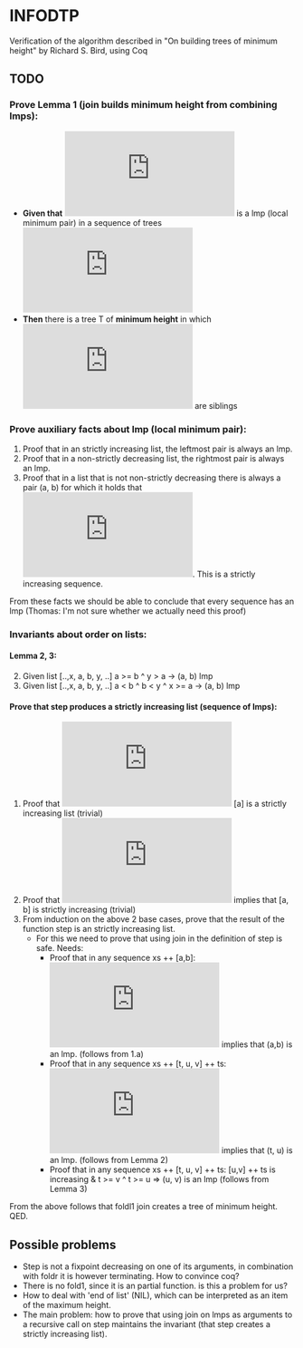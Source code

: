 INFODTP
=======

Verification of the algorithm described in "On building trees of minimum height" by Richard S. Bird, using Coq

TODO
----

### Prove Lemma 1 (join builds minimum height from combining lmps):
* **Given that** ![pair](http://latex.codecogs.com/svg.latex?%28t_%7Bi%7D%2C%20t_%7Bi&plus;1%7D%29)
  is a lmp (local minimum pair) in a sequence of trees
  ![bounds](http://latex.codecogs.com/svg.latex?h_%7Bi%7D%20%3A%20%281%20%5Cleq%20i%20%5Cleq%20N%29)
* **Then** there is a tree T of **minimum height** in which
  ![pair](http://latex.codecogs.com/svg.latex?%28t_%7Bi%7D%2C%20t_%7Bi&plus;1%7D%29) are siblings


### Prove auxiliary facts about lmp (local minimum pair):
1. Proof that in an strictly increasing list, the leftmost pair is always an lmp.
2. Proof that in a non-strictly decreasing list, the rightmost pair is always an lmp.
3. Proof that in a list that is not non-strictly decreasing there is always a pair (a, b)
   for which it holds that ![alessb](http://latex.codecogs.com/svg.latex?a%3Cb).
   This is a strictly increasing sequence.

From these facts we should be able to conclude that every sequence has an lmp
(Thomas: I'm not sure whether we actually need this proof)


### Invariants about order on lists:

#### Lemma 2, 3:
2. Given list [..,x, a, b, y, ..] a >= b ^ y > a  -> (a, b) lmp
3. Given list [..,x, a, b, y, ..] a < b  ^ b < y ^ x >= a -> (a, b) lmp

#### Prove that step produces a strictly increasing list (sequence of lmps):
1. Proof that ![FAa](http://latex.codecogs.com/svg.latex?%5Cforall%7Ba%7D) [a] is a
   strictly increasing list (trivial)
2. Proof that ![FAaaltb](http://latex.codecogs.com/svg.latex?%5Cforall%7Ba%7D%20%3A%20a%20%3C%20b)
   implies that [a, b] is strictly increasing (trivial)
3. From induction on the above 2 base cases, prove that the result of the function step is
   an strictly increasing list.
     * For this we need to prove that using join in the definition of step is safe. Needs:
       - Proof that in any sequence xs ++ [a,b]:
         ![ageb](http://latex.codecogs.com/svg.latex?a%20%5Cgeq%20b) implies that (a,b) is an lmp.
         (follows from 1.a)
       - Proof that in any sequence xs ++ [t, u, v] ++ ts:
         ![vgttgequ](http://latex.codecogs.com/svg.latex?v%20%3E%20t%20%5Cgeq%20u)
         implies that (t, u) is an lmp.
         (follows from Lemma 2)
       - Proof that in any sequence 
            xs ++ [t, u, v] ++ ts: [u,v] ++ ts is increasing & t >= v ^ t >= u => (u, v) is an lmp 
         (follows from Lemma 3)

From the above follows that foldl1 join creates a tree of minimum height. QED.


Possible problems
-----------------

* Step is not a fixpoint decreasing on one of its arguments, in combination with foldr it is
  however terminating. How to convince coq?
* There is no fold1, since it is an partial function. is this a problem for us?
* How to deal with 'end of list' (NIL), which can be interpreted as an item of the maximum height.
* The main problem: how to prove that using join on lmps as arguments to a recursive call on step
  maintains the invariant (that step creates a strictly increasing list).

